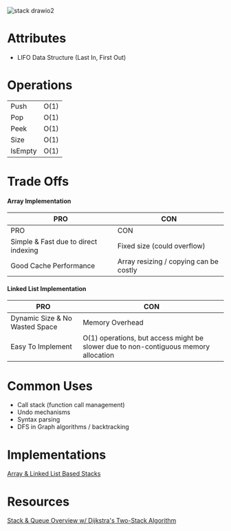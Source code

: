 ![stack drawio2](https://github.com/user-attachments/assets/b4daeed4-f2a2-4d00-9cf8-456b58174d17)

# Attributes
- LIFO Data Structure (Last In, First Out)

# Operations
|               |               |
|---------------|---------------|
| Push |    O(1)     |
| Pop |    O(1)     |
| Peek |    O(1)     |
| Size |    O(1)     |
| IsEmpty |    O(1)     |


# Trade Offs
#### Array Implementation
| PRO |    CON |
|----------|----------|
| PRO | CON |
|    Simple & Fast due to direct indexing      |    Fixed size (could overflow)   |
|     Good Cache Performance     |   Array resizing / copying can be costly       |

#### Linked List Implementation
| PRO |    CON |
|----------|----------|
|     Dynamic Size & No Wasted Space     |  Memory Overhead |
|      Easy To Implement    |  O(1) operations, but access might be slower due to non-contiguous memory allocation  |

# Common Uses
- Call stack (function call management)
- Undo mechanisms
- Syntax parsing
- DFS in Graph algorithms / backtracking

# Implementations
[Array & Linked List Based Stacks](https://github.com/mc-0/DSA/tree/main/src/datastructures/stacks)

# Resources
[Stack & Queue Overview w/ Dijkstra's Two-Stack Algorithm](https://www.youtube.com/watch?app=desktop&v=ncPxL3via0c)